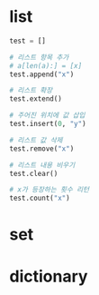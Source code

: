 # list
```python
test = []

# 리스트 항목 추가
# a[len(a):] = [x]
test.append("x")

# 리스트 확장
test.extend()

# 주어진 위치에 값 삽입
test.insert(0, "y")

# 리스트 값 삭제
test.remove("x")

# 리스트 내용 비우기
test.clear()

# x가 등장하는 횟수 리턴
test.count("x")

```


# set

# dictionary